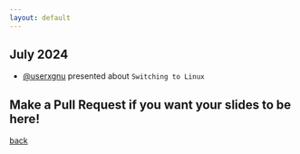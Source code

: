 ```yaml
---
layout: default
---
```


## July 2024

- [@userxgnu](https://github.com/UserXGnu) presented about `Switching to Linux`  


## Make a Pull Request if you want your slides to be here!

[back](/)
